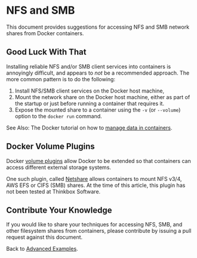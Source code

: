 # NFS and SMB #

This document provides suggestions for accessing NFS and SMB network shares from Docker containers.


## Good Luck With That ##

Installing reliable NFS and/or SMB client services into containers is annoyingly difficult, and appears to *not* be a 
recommended approach.  The more common pattern is to do the following:

1. Install NFS/SMB client services on the Docker host machine,
2. Mount the network share on the Docker host machine, either as part of the startup or just before running a container 
that requires it.
3. Expose the mounted share to a container using the ```-v``` (or ```--volume```) option to the ```docker run``` 
command.

See Also:  The Docker tutorial on how to 
[manage data in containers](https://docs.docker.com/engine/tutorials/dockervolumes/).


## Docker Volume Plugins ##

Docker [volume plugins](https://docs.docker.com/engine/extend/plugins_volume/) allow Docker to be extended so that 
containers can access different external storage systems.  

One such plugin, called [Netshare](http://netshare.containx.io/) allows containers to mount NFS v3/4, AWS EFS or CIFS 
(SMB) shares.  At the time of this article, this plugin has not been tested at Thinkbox Software.


## Contribute Your Knowledge ##

If you would like to share your techniques for accessing NFS, SMB, and other filesystem shares from containers, please 
contribute by issuing a pull request against this document.



Back to [Advanced Examples](README.md).